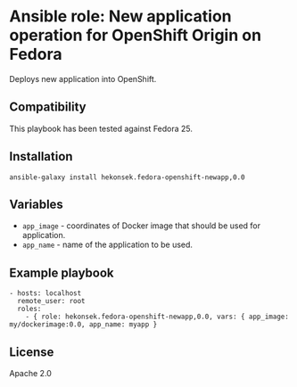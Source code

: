 # Ansible role: New application operation for OpenShift Origin on Fedora

Deploys new application into OpenShift.

## Compatibility

This playbook has been tested against Fedora 25.

## Installation 

    ansible-galaxy install hekonsek.fedora-openshift-newapp,0.0

## Variables

- `app_image` - coordinates of Docker image that should be used for application.
- `app_name` - name of the application to be used.

## Example playbook

    - hosts: localhost
      remote_user: root
      roles:
        - { role: hekonsek.fedora-openshift-newapp,0.0, vars: { app_image: my/dockerimage:0.0, app_name: myapp }

## License

Apache 2.0

